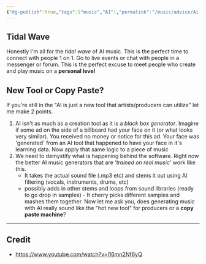 ```yaml
---
{"dg-publish":true,"tags":["music","AI"],"permalink":"/music/advice/Ai Generated Music Thoughts/","dgPassFrontmatter":true}
---
```


## Tidal Wave
Honestly I'm all for the *tidal wave* of AI music. This is the perfect time to connect with people 1 on 1. Go to live events or chat with people in a messenger or forum. This is the perfect excuse to meet people who create and play music on a **personal level**
## New Tool or Copy Paste?
If you're still in the "AI is just a new tool that artists/producers can utilize" let me make 2 points. 
1) AI isn't as much as a creation tool as it is a *black box generator*. Imagine if some ad on the side of a billboard had your face on it (or what looks very similar). You received no money or notice for this ad. Your face was 'generated' from an AI tool that happened to have your face in it's learning data. Now apply that same logic to a piece of music 
2) We need to demystify what is happening behind the software. Right now the better AI music generators that are *'trained on real music'* work like this. 
	- It takes the actual sound file (.mp3 etc) and stems it out using AI filtering (vocals, instruments, drums, etc) 
	- possibly adds in other stems and loops from sound libraries (ready to go drop in samples) - It cherry picks different samples and mashes them together. Now let me ask you, does generating music with AI really sound like the "hot new tool" for producers or a **copy paste machine**?

---
## Credit
- https://www.youtube.com/watch?v=l16mn2Nf6yQ